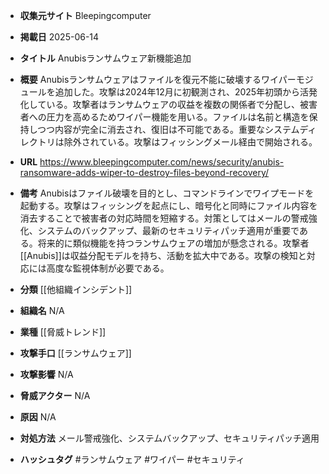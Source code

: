 - **収集元サイト**
Bleepingcomputer

- **掲載日**
2025-06-14

- **タイトル**
Anubisランサムウェア新機能追加

- **概要**
Anubisランサムウェアはファイルを復元不能に破壊するワイパーモジュールを追加した。攻撃は2024年12月に初観測され、2025年初頭から活発化している。攻撃者はランサムウェアの収益を複数の関係者で分配し、被害者への圧力を高めるためワイパー機能を用いる。ファイルは名前と構造を保持しつつ内容が完全に消去され、復旧は不可能である。重要なシステムディレクトリは除外されている。攻撃はフィッシングメール経由で開始される。

- **URL**
https://www.bleepingcomputer.com/news/security/anubis-ransomware-adds-wiper-to-destroy-files-beyond-recovery/

- **備考**
Anubisはファイル破壊を目的とし、コマンドラインでワイプモードを起動する。攻撃はフィッシングを起点にし、暗号化と同時にファイル内容を消去することで被害者の対応時間を短縮する。対策としてはメールの警戒強化、システムのバックアップ、最新のセキュリティパッチ適用が重要である。将来的に類似機能を持つランサムウェアの増加が懸念される。攻撃者[[Anubis]]は収益分配モデルを持ち、活動を拡大中である。攻撃の検知と対応には高度な監視体制が必要である。

- **分類**
[[他組織インシデント]]

- **組織名**
N/A

- **業種**
[[脅威トレンド]]

- **攻撃手口**
[[ランサムウェア]]

- **攻撃影響**
N/A

- **脅威アクター**
N/A

- **原因**
N/A

- **対処方法**
メール警戒強化、システムバックアップ、セキュリティパッチ適用

- **ハッシュタグ**
#ランサムウェア #ワイパー #セキュリティ
